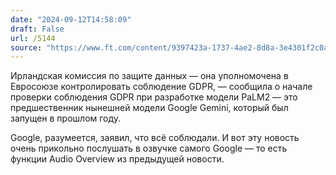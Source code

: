 ```yaml
---
date: "2024-09-12T14:58:09"
draft: False
url: /5144
source: "https://www.ft.com/content/9397423a-1737-4ae2-8d8a-3e4301f2c0a5"
---
```


Ирландская комиссия по защите данных — она уполномочена в Евросоюзе контролировать соблюдение GDPR, — сообщила о начале проверки соблюдения GDPR при разработке модели PaLM2 — это предшественник нынешней модели Google Gemini, который был запущен в прошлом году.

Google, разумеется, заявил, что всё соблюдали. И вот эту новость очень прикольно послушать в озвучке самого Google — то есть функции Audio Overview из предыдущей новости.
